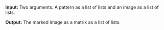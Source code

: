 **Input:** Two arguments. A pattern as a list of lists and an image as a list of lists. 

**Output:** The marked image as a matrix as a list of lists.
